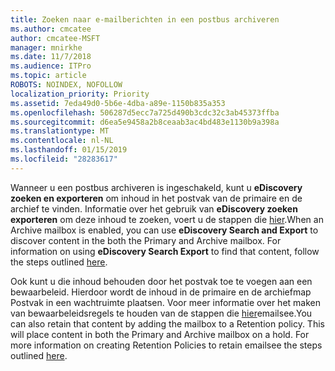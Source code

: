 ```yaml
---
title: Zoeken naar e-mailberichten in een postbus archiveren
ms.author: cmcatee
author: cmcatee-MSFT
manager: mnirkhe
ms.date: 11/7/2018
ms.audience: ITPro
ms.topic: article
ROBOTS: NOINDEX, NOFOLLOW
localization_priority: Priority
ms.assetid: 7eda49d0-5b6e-4dba-a89e-1150b835a353
ms.openlocfilehash: 506287d5ecc7a725d490b3cdc32c3ab45373ffba
ms.sourcegitcommit: d6ea5e9458a2b8ceaab3ac4bd483e1130b9a398a
ms.translationtype: MT
ms.contentlocale: nl-NL
ms.lasthandoff: 01/15/2019
ms.locfileid: "28283617"
---
```

<span data-ttu-id="8c065-p101">Wanneer u een postbus archiveren is ingeschakeld, kunt u **eDiscovery zoeken en exporteren** om inhoud in het postvak van de primaire en de archief te vinden. Informatie over het gebruik van **eDiscovery zoeken exporteren** om deze inhoud te zoeken, voert u de stappen die [hier](https://docs.microsoft.com/en-us/office365/securitycompliance/export-search-results).</span><span class="sxs-lookup"><span data-stu-id="8c065-p101">When an Archive mailbox is enabled, you can use **eDiscovery Search and Export** to discover content in the both the Primary and Archive mailbox. For information on using **eDiscovery Search Export** to find that content, follow the steps outlined [here](https://docs.microsoft.com/en-us/office365/securitycompliance/export-search-results).</span></span>
  
<span data-ttu-id="8c065-p102">Ook kunt u die inhoud behouden door het postvak toe te voegen aan een bewaarbeleid. Hierdoor wordt de inhoud in de primaire en de archiefmap Postvak in een wachtruimte plaatsen. Voor meer informatie over het maken van bewaarbeleidsregels te houden van de stappen die [hier](https://docs.microsoft.com/en-us/Office365/securitycompliance/retention-policies)emailsee.</span><span class="sxs-lookup"><span data-stu-id="8c065-p102">You can also retain that content by adding the mailbox to a Retention policy. This will place content in both the Primary and Archive mailbox on a hold. For more information on creating Retention Policies to retain emailsee the steps outlined [here](https://docs.microsoft.com/en-us/Office365/securitycompliance/retention-policies).</span></span>
  

